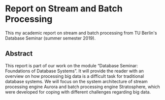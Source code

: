 # Report on Stream and Batch Processing

This my academic report on stream and batch processing from TU Berlin's Database Seminar (summer semester 2019).

## Abstract

This report is part of our work on the module “Database Seminar: Foundations of Database Systems”. It will provide the reader with an overview on how processing big data is a difficult task for traditional database systems. We will focus on the system architecture of stream processing engine Aurora
and batch processing engine Stratosphere, which were developed for coping with different challenges regarding big data.
